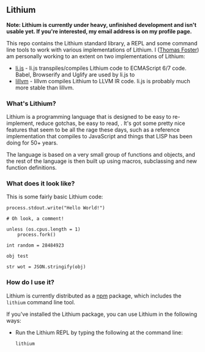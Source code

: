 Lithium
-------

**Note: Lithium is currently under heavy, unfinished development and isn't usable yet. If you're interested, my email address is on my profile page.**

This repo contains the Lithium standard library, a REPL and some command line tools to work with various implementations of Lithium. I ([Thomas Foster](http://thomasfoster.co/)) am personally working to an extent on two implementations of Lithium:

* [li.js](http://github.com/thomasfoster96/li.jsjs) - li.js transpiles/compiles Lithium code to ECMAScript 6/7 code. Babel, Browserify and Uglify are used by li.js to 
* [lillvm](http://github.com/thomasfoster96/lillvm) - lillvm compiles Lithium to LLVM IR code. li.js is probably much more stable than lillvm.

### What's Lithium?

Lithium is a programming language that is designed to be easy to re-implement, reduce gotchas, be easy to read, *<insert buzz-word here>*. It's got some pretty nice features that seem to be all the rage these days, such as a reference implementation that compiles to JavaScript and things that LISP has been doing for 50+ years.

The language is based on a very small group of functions and objects, and the rest of the language is then built up using macros, subclassing and new function definitions. 

### What does it look like?

This is some fairly basic Lithium code:

```lithium
process.stdout.write("Hello World!") 

# Oh look, a comment! 

unless (os.cpus.length = 1)
	process.fork()

int random = 28484923

obj test

str wot = JSON.stringify(obj)	
```

### How do I use it?

Lithium is currently distributed as a [npm](https://npm.org/) package, which includes the `lithium` command line tool. 

If you've installed the Lithium package, you can use Lithium in the following ways:

* Run the Lithium REPL by typing the following at the command line:
  ```bash
  lithium
  ```
      
